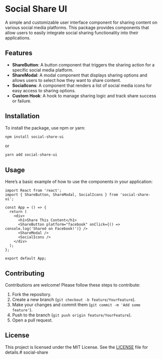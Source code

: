 # Social Share UI

A simple and customizable user interface component for sharing content on various social media platforms. This package provides components that allow users to easily integrate social sharing functionality into their applications.

## Features

- **ShareButton**: A button component that triggers the sharing action for a specific social media platform.
- **ShareModal**: A modal component that displays sharing options and allows users to select how they want to share content.
- **SocialIcons**: A component that renders a list of social media icons for easy access to sharing options.
- **Custom Hook**: A hook to manage sharing logic and track share success or failure.

## Installation

To install the package, use npm or yarn:

```bash
npm install social-share-ui
```

or

```bash
yarn add social-share-ui
```

## Usage

Here’s a basic example of how to use the components in your application:

```tsx
import React from 'react';
import { ShareButton, ShareModal, SocialIcons } from 'social-share-ui';

const App = () => {
  return (
    <div>
      <h1>Share This Content</h1>
      <ShareButton platform="facebook" onClick={() => console.log('Shared on Facebook!')} />
      <ShareModal />
      <SocialIcons />
    </div>
  );
};

export default App;
```

## Contributing

Contributions are welcome! Please follow these steps to contribute:

1. Fork the repository.
2. Create a new branch (`git checkout -b feature/YourFeature`).
3. Make your changes and commit them (`git commit -m 'Add some feature'`).
4. Push to the branch (`git push origin feature/YourFeature`).
5. Open a pull request.

## License

This project is licensed under the MIT License. See the [LICENSE](LICENSE) file for details.# social-share
